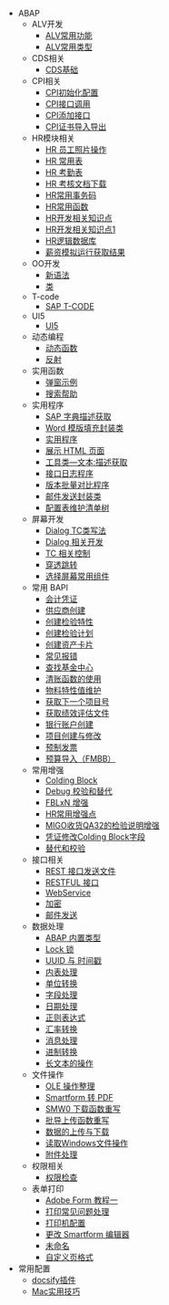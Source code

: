 <!-- _sidebar.md -->
- ABAP
  - ALV开发
    - [ALV常用功能](/ABAP/ALV%E5%BC%80%E5%8F%91/ALV%E5%B8%B8%E7%94%A8%E5%8A%9F%E8%83%BD.md)
    - [ALV常用类型](/ABAP/ALV%E5%BC%80%E5%8F%91/ALV%E5%B8%B8%E7%94%A8%E7%B1%BB%E5%9E%8B.md)
  - CDS相关
    - [CDS基础](/ABAP/CDS%E7%9B%B8%E5%85%B3/CDS%E5%9F%BA%E7%A1%80.md)
  - CPI相关
    - [CPI初始化配置](/ABAP/CPI%E7%9B%B8%E5%85%B3/CPI%E5%88%9D%E5%A7%8B%E5%8C%96%E9%85%8D%E7%BD%AE.md)
    - [CPI接口调用](/ABAP/CPI%E7%9B%B8%E5%85%B3/CPI%E6%8E%A5%E5%8F%A3%E8%B0%83%E7%94%A8.md)
    - [CPI添加接口](/ABAP/CPI%E7%9B%B8%E5%85%B3/CPI%E6%B7%BB%E5%8A%A0%E6%8E%A5%E5%8F%A3.md)
    - [CPI证书导入导出](/ABAP/CPI%E7%9B%B8%E5%85%B3/CPI%E8%AF%81%E4%B9%A6%E5%AF%BC%E5%85%A5%E5%AF%BC%E5%87%BA.md)
  - HR模块相关
    - [HR 员工照片操作](/ABAP/HR%E6%A8%A1%E5%9D%97%E7%9B%B8%E5%85%B3/HR%20%E5%91%98%E5%B7%A5%E7%85%A7%E7%89%87%E6%93%8D%E4%BD%9C.md)
    - [HR 常用表](/ABAP/HR%E6%A8%A1%E5%9D%97%E7%9B%B8%E5%85%B3/HR%20%E5%B8%B8%E7%94%A8%E8%A1%A8.md)
    - [HR 考勤表](/ABAP/HR%E6%A8%A1%E5%9D%97%E7%9B%B8%E5%85%B3/HR%20%E8%80%83%E5%8B%A4%E8%A1%A8.md)
    - [HR 考核文档下载](/ABAP/HR%E6%A8%A1%E5%9D%97%E7%9B%B8%E5%85%B3/HR%20%E8%80%83%E6%A0%B8%E6%96%87%E6%A1%A3%E4%B8%8B%E8%BD%BD.md)
    - [HR常用事务码](/ABAP/HR%E6%A8%A1%E5%9D%97%E7%9B%B8%E5%85%B3/HR%E5%B8%B8%E7%94%A8%E4%BA%8B%E5%8A%A1%E7%A0%81.md)
    - [HR常用函数](/ABAP/HR%E6%A8%A1%E5%9D%97%E7%9B%B8%E5%85%B3/HR%E5%B8%B8%E7%94%A8%E5%87%BD%E6%95%B0.md)
    - [HR开发相关知识点](/ABAP/HR%E6%A8%A1%E5%9D%97%E7%9B%B8%E5%85%B3/HR%E5%BC%80%E5%8F%91%E7%9B%B8%E5%85%B3%E7%9F%A5%E8%AF%86%E7%82%B9.md)
    - [HR开发相关知识点1](/ABAP/HR%E6%A8%A1%E5%9D%97%E7%9B%B8%E5%85%B3/HR%E5%BC%80%E5%8F%91%E7%9B%B8%E5%85%B3%E7%9F%A5%E8%AF%86%E7%82%B91.md)
    - [HR逻辑数据库](/ABAP/HR%E6%A8%A1%E5%9D%97%E7%9B%B8%E5%85%B3/HR%E9%80%BB%E8%BE%91%E6%95%B0%E6%8D%AE%E5%BA%93.md)
    - [薪资模拟运行获取结果](/ABAP/HR%E6%A8%A1%E5%9D%97%E7%9B%B8%E5%85%B3/%E8%96%AA%E8%B5%84%E6%A8%A1%E6%8B%9F%E8%BF%90%E8%A1%8C%E8%8E%B7%E5%8F%96%E7%BB%93%E6%9E%9C.md)
  - OO开发
    - [新语法](/ABAP/OO%E5%BC%80%E5%8F%91/%E6%96%B0%E8%AF%AD%E6%B3%95.md)
    - [类](/ABAP/OO%E5%BC%80%E5%8F%91/%E7%B1%BB.md)
  - T-code
    - [SAP T-CODE](/ABAP/T-code/SAP%20T-CODE.md)
  - UI5
    - [UI5](/ABAP/UI5/UI5.md)
  - 动态编程
    - [动态函数](/ABAP/%E5%8A%A8%E6%80%81%E7%BC%96%E7%A8%8B/%E5%8A%A8%E6%80%81%E5%87%BD%E6%95%B0.md)
    - [反射](/ABAP/%E5%8A%A8%E6%80%81%E7%BC%96%E7%A8%8B/%E5%8F%8D%E5%B0%84.md)
  - 实用函数
    - [弹窗示例](/ABAP/%E5%AE%9E%E7%94%A8%E5%87%BD%E6%95%B0/%E5%BC%B9%E7%AA%97%E7%A4%BA%E4%BE%8B.md)
    - [搜索帮助](/ABAP/%E5%AE%9E%E7%94%A8%E5%87%BD%E6%95%B0/%E6%90%9C%E7%B4%A2%E5%B8%AE%E5%8A%A9.md)
  - 实用程序
    - [SAP 字典描述获取](/ABAP/%E5%AE%9E%E7%94%A8%E7%A8%8B%E5%BA%8F/SAP%20%E5%AD%97%E5%85%B8%E6%8F%8F%E8%BF%B0%E8%8E%B7%E5%8F%96.md)
    - [Word 模版填充封装类](/ABAP/%E5%AE%9E%E7%94%A8%E7%A8%8B%E5%BA%8F/Word%20%E6%A8%A1%E7%89%88%E5%A1%AB%E5%85%85%E5%B0%81%E8%A3%85%E7%B1%BB.md)
    - [实用程序](/ABAP/%E5%AE%9E%E7%94%A8%E7%A8%8B%E5%BA%8F/%E5%AE%9E%E7%94%A8%E7%A8%8B%E5%BA%8F.md)
    - [展示 HTML 页面](/ABAP/%E5%AE%9E%E7%94%A8%E7%A8%8B%E5%BA%8F/%E5%B1%95%E7%A4%BA%20HTML%20%E9%A1%B5%E9%9D%A2.md)
    - [工具类—文本:描述获取](/ABAP/%E5%AE%9E%E7%94%A8%E7%A8%8B%E5%BA%8F/%E5%B7%A5%E5%85%B7%E7%B1%BB%E2%80%94%E6%96%87%E6%9C%AC%3A%E6%8F%8F%E8%BF%B0%E8%8E%B7%E5%8F%96.md)
    - [接口日志程序](/ABAP/%E5%AE%9E%E7%94%A8%E7%A8%8B%E5%BA%8F/%E6%8E%A5%E5%8F%A3%E6%97%A5%E5%BF%97%E7%A8%8B%E5%BA%8F.md)
    - [版本批量对比程序](/ABAP/%E5%AE%9E%E7%94%A8%E7%A8%8B%E5%BA%8F/%E7%89%88%E6%9C%AC%E6%89%B9%E9%87%8F%E5%AF%B9%E6%AF%94%E7%A8%8B%E5%BA%8F.md)
    - [邮件发送封装类](/ABAP/%E5%AE%9E%E7%94%A8%E7%A8%8B%E5%BA%8F/%E9%82%AE%E4%BB%B6%E5%8F%91%E9%80%81%E5%B0%81%E8%A3%85%E7%B1%BB.md)
    - [配置表维护清单树](/ABAP/%E5%AE%9E%E7%94%A8%E7%A8%8B%E5%BA%8F/%E9%85%8D%E7%BD%AE%E8%A1%A8%E7%BB%B4%E6%8A%A4%E6%B8%85%E5%8D%95%E6%A0%91.md)
  - 屏幕开发
    - [Dialog TC类写法](/ABAP/%E5%B1%8F%E5%B9%95%E5%BC%80%E5%8F%91/Dialog%20TC%E7%B1%BB%E5%86%99%E6%B3%95.md)
    - [Dialog 相关开发](/ABAP/%E5%B1%8F%E5%B9%95%E5%BC%80%E5%8F%91/Dialog%20%E7%9B%B8%E5%85%B3%E5%BC%80%E5%8F%91.md)
    - [TC 相关控制](/ABAP/%E5%B1%8F%E5%B9%95%E5%BC%80%E5%8F%91/TC%20%E7%9B%B8%E5%85%B3%E6%8E%A7%E5%88%B6.md)
    - [穿透跳转](/ABAP/%E5%B1%8F%E5%B9%95%E5%BC%80%E5%8F%91/%E7%A9%BF%E9%80%8F%E8%B7%B3%E8%BD%AC.md)
    - [选择屏幕常用组件](/ABAP/%E5%B1%8F%E5%B9%95%E5%BC%80%E5%8F%91/%E9%80%89%E6%8B%A9%E5%B1%8F%E5%B9%95%E5%B8%B8%E7%94%A8%E7%BB%84%E4%BB%B6.md)
  - 常用 BAPI
    - [会计凭证](/ABAP/%E5%B8%B8%E7%94%A8%20BAPI/%E4%BC%9A%E8%AE%A1%E5%87%AD%E8%AF%81.md)
    - [供应商创建](/ABAP/%E5%B8%B8%E7%94%A8%20BAPI/%E4%BE%9B%E5%BA%94%E5%95%86%E5%88%9B%E5%BB%BA.md)
    - [创建检验特性](/ABAP/%E5%B8%B8%E7%94%A8%20BAPI/%E5%88%9B%E5%BB%BA%E6%A3%80%E9%AA%8C%E7%89%B9%E6%80%A7.md)
    - [创建检验计划](/ABAP/%E5%B8%B8%E7%94%A8%20BAPI/%E5%88%9B%E5%BB%BA%E6%A3%80%E9%AA%8C%E8%AE%A1%E5%88%92.md)
    - [创建资产卡片](/ABAP/%E5%B8%B8%E7%94%A8%20BAPI/%E5%88%9B%E5%BB%BA%E8%B5%84%E4%BA%A7%E5%8D%A1%E7%89%87.md)
    - [常见报错](/ABAP/%E5%B8%B8%E7%94%A8%20BAPI/%E5%B8%B8%E8%A7%81%E6%8A%A5%E9%94%99.md)
    - [查找基金中心](/ABAP/%E5%B8%B8%E7%94%A8%20BAPI/%E6%9F%A5%E6%89%BE%E5%9F%BA%E9%87%91%E4%B8%AD%E5%BF%83.md)
    - [清账函数的使用](/ABAP/%E5%B8%B8%E7%94%A8%20BAPI/%E6%B8%85%E8%B4%A6%E5%87%BD%E6%95%B0%E7%9A%84%E4%BD%BF%E7%94%A8.md)
    - [物料特性值维护](/ABAP/%E5%B8%B8%E7%94%A8%20BAPI/%E7%89%A9%E6%96%99%E7%89%B9%E6%80%A7%E5%80%BC%E7%BB%B4%E6%8A%A4.md)
    - [获取下一个项目号](/ABAP/%E5%B8%B8%E7%94%A8%20BAPI/%E8%8E%B7%E5%8F%96%E4%B8%8B%E4%B8%80%E4%B8%AA%E9%A1%B9%E7%9B%AE%E5%8F%B7.md)
    - [获取绩效评估文件](/ABAP/%E5%B8%B8%E7%94%A8%20BAPI/%E8%8E%B7%E5%8F%96%E7%BB%A9%E6%95%88%E8%AF%84%E4%BC%B0%E6%96%87%E4%BB%B6.md)
    - [银行账户创建](/ABAP/%E5%B8%B8%E7%94%A8%20BAPI/%E9%93%B6%E8%A1%8C%E8%B4%A6%E6%88%B7%E5%88%9B%E5%BB%BA.md)
    - [项目创建与修改](/ABAP/%E5%B8%B8%E7%94%A8%20BAPI/%E9%A1%B9%E7%9B%AE%E5%88%9B%E5%BB%BA%E4%B8%8E%E4%BF%AE%E6%94%B9.md)
    - [预制发票](/ABAP/%E5%B8%B8%E7%94%A8%20BAPI/%E9%A2%84%E5%88%B6%E5%8F%91%E7%A5%A8.md)
    - [预算导入（FMBB）](/ABAP/%E5%B8%B8%E7%94%A8%20BAPI/%E9%A2%84%E7%AE%97%E5%AF%BC%E5%85%A5%EF%BC%88FMBB%EF%BC%89.md)
  - 常用增强
    - [Colding Block](/ABAP/%E5%B8%B8%E7%94%A8%E5%A2%9E%E5%BC%BA/Colding%20Block.md)
    - [Debug 校验和替代](/ABAP/%E5%B8%B8%E7%94%A8%E5%A2%9E%E5%BC%BA/Debug%20%E6%A0%A1%E9%AA%8C%E5%92%8C%E6%9B%BF%E4%BB%A3.md)
    - [FBLxN 增强](/ABAP/%E5%B8%B8%E7%94%A8%E5%A2%9E%E5%BC%BA/FBLxN%20%E5%A2%9E%E5%BC%BA.md)
    - [HR常用增强点](/ABAP/%E5%B8%B8%E7%94%A8%E5%A2%9E%E5%BC%BA/HR%E5%B8%B8%E7%94%A8%E5%A2%9E%E5%BC%BA%E7%82%B9.md)
    - [MIGO收货QA32的检验说明增强](/ABAP/%E5%B8%B8%E7%94%A8%E5%A2%9E%E5%BC%BA/MIGO%E6%94%B6%E8%B4%A7QA32%E7%9A%84%E6%A3%80%E9%AA%8C%E8%AF%B4%E6%98%8E%E5%A2%9E%E5%BC%BA.md)
    - [凭证修改Colding Block字段](/ABAP/%E5%B8%B8%E7%94%A8%E5%A2%9E%E5%BC%BA/%E5%87%AD%E8%AF%81%E4%BF%AE%E6%94%B9Colding%20Block%E5%AD%97%E6%AE%B5.md)
    - [替代和校验](/ABAP/%E5%B8%B8%E7%94%A8%E5%A2%9E%E5%BC%BA/%E6%9B%BF%E4%BB%A3%E5%92%8C%E6%A0%A1%E9%AA%8C.md)
  - 接口相关
    - [REST 接口发送文件](/ABAP/%E6%8E%A5%E5%8F%A3%E7%9B%B8%E5%85%B3/REST%20%E6%8E%A5%E5%8F%A3%E5%8F%91%E9%80%81%E6%96%87%E4%BB%B6.md)
    - [RESTFUL 接口](/ABAP/%E6%8E%A5%E5%8F%A3%E7%9B%B8%E5%85%B3/RESTFUL%20%E6%8E%A5%E5%8F%A3.md)
    - [WebService](/ABAP/%E6%8E%A5%E5%8F%A3%E7%9B%B8%E5%85%B3/WebService.md)
    - [加密](/ABAP/%E6%8E%A5%E5%8F%A3%E7%9B%B8%E5%85%B3/%E5%8A%A0%E5%AF%86.md)
    - [邮件发送](/ABAP/%E6%8E%A5%E5%8F%A3%E7%9B%B8%E5%85%B3/%E9%82%AE%E4%BB%B6%E5%8F%91%E9%80%81.md)
  - 数据处理
    - [ABAP 内置类型](/ABAP/%E6%95%B0%E6%8D%AE%E5%A4%84%E7%90%86/ABAP%20%E5%86%85%E7%BD%AE%E7%B1%BB%E5%9E%8B.md)
    - [Lock 锁](/ABAP/%E6%95%B0%E6%8D%AE%E5%A4%84%E7%90%86/Lock%20%E9%94%81.md)
    - [UUID 与 时间戳](/ABAP/%E6%95%B0%E6%8D%AE%E5%A4%84%E7%90%86/UUID%20%E4%B8%8E%20%E6%97%B6%E9%97%B4%E6%88%B3.md)
    - [内表处理](/ABAP/%E6%95%B0%E6%8D%AE%E5%A4%84%E7%90%86/%E5%86%85%E8%A1%A8%E5%A4%84%E7%90%86.md)
    - [单位转换](/ABAP/%E6%95%B0%E6%8D%AE%E5%A4%84%E7%90%86/%E5%8D%95%E4%BD%8D%E8%BD%AC%E6%8D%A2.md)
    - [字段处理](/ABAP/%E6%95%B0%E6%8D%AE%E5%A4%84%E7%90%86/%E5%AD%97%E6%AE%B5%E5%A4%84%E7%90%86.md)
    - [日期处理](/ABAP/%E6%95%B0%E6%8D%AE%E5%A4%84%E7%90%86/%E6%97%A5%E6%9C%9F%E5%A4%84%E7%90%86.md)
    - [正则表达式](/ABAP/%E6%95%B0%E6%8D%AE%E5%A4%84%E7%90%86/%E6%AD%A3%E5%88%99%E8%A1%A8%E8%BE%BE%E5%BC%8F.md)
    - [汇率转换](/ABAP/%E6%95%B0%E6%8D%AE%E5%A4%84%E7%90%86/%E6%B1%87%E7%8E%87%E8%BD%AC%E6%8D%A2.md)
    - [消息处理](/ABAP/%E6%95%B0%E6%8D%AE%E5%A4%84%E7%90%86/%E6%B6%88%E6%81%AF%E5%A4%84%E7%90%86.md)
    - [进制转换](/ABAP/%E6%95%B0%E6%8D%AE%E5%A4%84%E7%90%86/%E8%BF%9B%E5%88%B6%E8%BD%AC%E6%8D%A2.md)
    - [长文本的操作](/ABAP/%E6%95%B0%E6%8D%AE%E5%A4%84%E7%90%86/%E9%95%BF%E6%96%87%E6%9C%AC%E7%9A%84%E6%93%8D%E4%BD%9C.md)
  - 文件操作
    - [OLE 操作整理](/ABAP/%E6%96%87%E4%BB%B6%E6%93%8D%E4%BD%9C/OLE%20%E6%93%8D%E4%BD%9C%E6%95%B4%E7%90%86.md)
    - [Smartform 转 PDF](/ABAP/%E6%96%87%E4%BB%B6%E6%93%8D%E4%BD%9C/Smartform%20%E8%BD%AC%20PDF.md)
    - [SMW0 下载函数重写](/ABAP/%E6%96%87%E4%BB%B6%E6%93%8D%E4%BD%9C/SMW0%20%E4%B8%8B%E8%BD%BD%E5%87%BD%E6%95%B0%E9%87%8D%E5%86%99.md)
    - [批导上传函数重写](/ABAP/%E6%96%87%E4%BB%B6%E6%93%8D%E4%BD%9C/%E6%89%B9%E5%AF%BC%E4%B8%8A%E4%BC%A0%E5%87%BD%E6%95%B0%E9%87%8D%E5%86%99.md)
    - [数据的上传与下载](/ABAP/%E6%96%87%E4%BB%B6%E6%93%8D%E4%BD%9C/%E6%95%B0%E6%8D%AE%E7%9A%84%E4%B8%8A%E4%BC%A0%E4%B8%8E%E4%B8%8B%E8%BD%BD.md)
    - [读取Windows文件操作](/ABAP/%E6%96%87%E4%BB%B6%E6%93%8D%E4%BD%9C/%E8%AF%BB%E5%8F%96Windows%E6%96%87%E4%BB%B6%E6%93%8D%E4%BD%9C.md)
    - [附件处理](/ABAP/%E6%96%87%E4%BB%B6%E6%93%8D%E4%BD%9C/%E9%99%84%E4%BB%B6%E5%A4%84%E7%90%86.md)
  - 权限相关
    - [权限检查](/ABAP/%E6%9D%83%E9%99%90%E7%9B%B8%E5%85%B3/%E6%9D%83%E9%99%90%E6%A3%80%E6%9F%A5.md)
  - 表单打印
    - [Adobe Form 教程一](/ABAP/%E8%A1%A8%E5%8D%95%E6%89%93%E5%8D%B0/Adobe%20Form%20%E6%95%99%E7%A8%8B%E4%B8%80.md)
    - [打印常见问题处理](/ABAP/%E8%A1%A8%E5%8D%95%E6%89%93%E5%8D%B0/%E6%89%93%E5%8D%B0%E5%B8%B8%E8%A7%81%E9%97%AE%E9%A2%98%E5%A4%84%E7%90%86.md)
    - [打印机配置](/ABAP/%E8%A1%A8%E5%8D%95%E6%89%93%E5%8D%B0/%E6%89%93%E5%8D%B0%E6%9C%BA%E9%85%8D%E7%BD%AE.md)
    - [更改 Smartform 编辑器](/ABAP/%E8%A1%A8%E5%8D%95%E6%89%93%E5%8D%B0/%E6%9B%B4%E6%94%B9%20Smartform%20%E7%BC%96%E8%BE%91%E5%99%A8.md)
    - [未命名](/ABAP/%E8%A1%A8%E5%8D%95%E6%89%93%E5%8D%B0/%E6%9C%AA%E5%91%BD%E5%90%8D.md)
    - [自定义页格式](/ABAP/%E8%A1%A8%E5%8D%95%E6%89%93%E5%8D%B0/%E8%87%AA%E5%AE%9A%E4%B9%89%E9%A1%B5%E6%A0%BC%E5%BC%8F.md)
- 常用配置
  - [docsify插件](/%E5%B8%B8%E7%94%A8%E9%85%8D%E7%BD%AE/docsify%E6%8F%92%E4%BB%B6.md)
  - [Mac实用技巧](/%E5%B8%B8%E7%94%A8%E9%85%8D%E7%BD%AE/Mac%E5%AE%9E%E7%94%A8%E6%8A%80%E5%B7%A7.md)